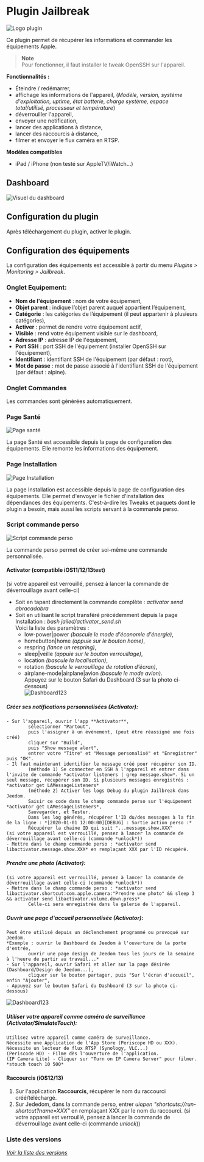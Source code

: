 # Plugin Jailbreak

![Logo plugin](../assets/images/Jailbreak_icon.png "Logo plugin")

Ce plugin permet de récupérer les informations et commander les équipements Apple.

> **Note**  
> Pour fonctionner, il faut installer le tweak OpenSSH sur l'appareil.

**Fonctionnalités :**

- Éteindre / redémarrer,
- affichage les informations de l'appareil, (*Modèle, version, système d'exploitation, uptime, état batterie, charge système, espace total/utilisé, processeur et température*)
- déverrouiller l'appareil,
- envoyer une notification,
- lancer des applications à distance,
- lancer des raccourcis à distance,
- filmer et envoyer le flux caméra en RTSP.

**Modèles compatibles**
- iPad / iPhone (non testé sur AppleTV/iWatch...)

## Dashboard

![Visuel du dashboard](../assets/images/Dashboard.png "Visuel du dashboard")

## Configuration du plugin

Après téléchargement du plugin, activer le plugin.

## Configuration des équipements

La configuration des équipements est accessible à partir du menu *Plugins > Monitoring > Jailbreak*.

### Onglet Equipement:

-   **Nom de l'équipement** : nom de votre équipement,
-   **Objet parent** : indique l’objet parent auquel appartient l’équipement,
-   **Catégorie** : les catégories de l’équipement (il peut appartenir à plusieurs catégories),
-   **Activer** : permet de rendre votre équipement actif,
-   **Visible** : rend votre équipement visible sur le dashboard,
-   **Adresse IP** : adresse IP de l'équipement,
-   **Port SSH** : port SSH de l'équipement (installer OpenSSH sur l'équipement),
-   **Identifiant** : identifiant SSH de l'équipement (par défaut : root),
-   **Mot de passe** : mot de passe associé à l'identifiant SSH de l'équipement (par défaut : alpine).

### Onglet Commandes

Les commandes sont générées automatiquement.

### Page Santé

![Page santé](../assets/images/jailbreak_screenshot2.png "Page Santé")

La page Santé est accessible depuis la page de configuration des équipements.
Elle remonte les informations des équipement.

### Page Installation

![Page Installation](../assets/images/jailbreak_screenshot1.png "Page Installation")

La page Installation est accessible depuis la page de configuration des équipements.
Elle permet d'envoyer le fichier d'installation des dépendances des équipements.
C'est-à-dire les Tweaks et paquets dont le plugin a besoin, mais aussi les scripts servant à la commande perso.

### Script commande perso

![Script commande perso](../assets/images/jailbreak_screenshot3.png "Script commande perso")

La commande perso permet de créer soi-même une commande personnalisée.

#### Activator (compatible iOS11/12/13test)
(si votre appareil est verrouillé, pensez à lancer la commande de déverrouillage avant celle-ci)
* Soit en tapant directement la commande complète : *activator send abracadabra*
* Soit en utilisant le script transféré précédemment depuis la page Installation : *bash jailed/activator_send.sh* *<parametre>*  
Voici la liste des paramètres :  
    * low-power|power *(bascule le mode d'économie d'énergie)*,  
    * homebutton|home *(appuie sur le bouton home)*,  
    * respring *(lance un respring)*,  
    * sleep|veille *(appuie sur le bouton verrouillage)*,  
    * location *(bascule la localisation)*,  
    * rotation *(bascule le verrouillage de rotation d'écran)*,  
    * airplane-mode|airplane|avion *(bascule le mode avion)*.  
Appuyez sur le bouton Safari du Dashboard (3 sur la photo ci-dessous)  
![Dashboard123](../assets/images/Dashboard123.png "Dashboard123")

##### Créer ses notifications personnalisées (*Activator*):
	- Sur l'appareil, ouvrir l'app **Activator**,
			sélectionner "Partout",
			puis l'assigner à un évènement, (peut être réassigné une fois créé)
			cliquer sur "Build",
			puis "Show message alert",
			entrer votre "Titre" et "Message personalisé" et "Enregistrer" puis "OK".
	- Il faut maintenant identifier le message créé pour récupérer son ID.
			(méthode 1) Se connecter en SSH à l'appareil et entrer dans l'invite de commande *activator listeners | grep message.show*. Si un seul message, récupérer son ID. Si plusieurs messages enregistrés : *activator get LAMessageListeners*
			(méthode 2) Activer les logs Debug du plugin Jailbreak dans Jeedom.
			Saisir ce code dans le champ commande perso sur l'équipement *activator get LAMessageListeners*,
			Sauvegarder, et Tester.
			Dans les log générés, récupérer l'ID du/des messages à la fin de la ligne : *[2020-01-01 12:00:00][DEBUG] : Sortie action perso :*
			Récupérer la chaine ID qui suit "...message.show.XXX"
	(si votre appareil est verrouillé, pensez à lancer la commande de déverrouillage avant celle-ci (commande *unlock*))
	- Mettre dans le champ commande perso : *activator send libactivator.message.show.XXX* en remplaçant XXX par l'ID récupéré.

##### Prendre une photo (*Activator*):
	(si votre appareil est verrouillé, pensez à lancer la commande de déverrouillage avant celle-ci (commande *unlock*))
	- Mettre dans le champ commande perso : *activator send libactivator.shortcut:com.apple.camera:"Prendre une photo" && sleep 3 && activator send libactivator.volume.down.press*
			Celle-ci sera enregistrée dans la galerie de l'appareil.

##### Ouvrir une page d'accueil personnalisée (*Activator*):
    Peut être utilisé depuis un déclenchement programmé ou provoqué sur Jeedom.
    *Exemple : ouvrir le Dashboard de Jeedom à l'ouverture de la porte d'entrée,
            ouvrir une page design de Jeedom tous les jours de la semaine à l'heure de partir au travail...*
    - Sur l'appareil, ouvrir Safari et aller sur la page désirée (Dashboard/Design de Jeedom...),
			cliquer sur le bouton partager, puis "Sur l'écran d'accueil", enfin "Ajouter",
    - Appuyez sur le bouton Safari du Dashboard (3 sur la photo ci-dessous)  
   ![Dashboard123](../assets/images/Dashboard123.png "Dashboard123")

##### Utiliser votre appareil comme caméra de surveillance (*Activator*/*SimulateTouch*):
    Utilisez votre appareil comme caméra de surveillance.
    Nécessite une Application de l'App Store (Periscope HD ou XXX).
    Nécessite un lecteur de flux RTSP (Synology, VLC...)
    (Periscode HD) - Filme dès l'ouverture de l'application.
    (IP Camera Lite) - Cliquer sur "Turn on IP Camera Server" pour filmer. *stouch touch 10 500*

#### Raccourcis (iOS12/13)
1) Sur l'application **Raccourcis**, récupérer le nom du raccourci créé/téléchargé.
2) Sur Jededom, dans la commande perso, entrer *uiopen "shortcuts://run-shortcut?name=XXX"* en remplaçant XXX par le nom du raccourci.
(si votre appareil est verrouillé, pensez à lancer la commande de déverrouillage avant celle-ci (commande *unlock*))
    
### Liste des versions

*[Voir la liste des versions](changelog.md)*
